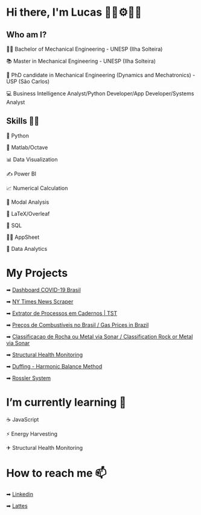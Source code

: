 # Hi there, I'm Lucas 👋🔧⚙👨‍💻


## Who am I?

👨‍🎓 Bachelor of Mechanical Engineering - UNESP (Ilha Solteira)

📚 Master in Mechanical Engineering - UNESP (Ilha Solteira)

🤖 PhD candidate in Mechanical Engineering (Dynamics and Mechatronics) - USP (São Carlos)

💻 Business Intelligence Analyst/Python Developer/App Developer/Systems Analyst

## Skills 👨‍💻

🐍 Python

📝 Matlab/Octave

📊 Data Visualization

✍ Power BI

📈 Numerical Calculation

🔨 Modal Analysis

🍃 LaTeX/Overleaf

📄 SQL

🧑‍💻 AppSheet

🎲 Data Analytics

# My Projects

➡ [Dashboard COVID-19 Brasil](https://github.com/lucaszanov/dashboard-covid-19)

➡ [NY Times News Scraper](https://github.com/lucaszanov/rpa-project-nytimes)

➡ [Extrator de Processos em Cadernos | TST](https://github.com/lucaszanov/ExtratorCadernosProcessosTST)

➡ [Preços de Combustíveis no Brasil / Gas Prices in Brazil](https://github.com/lucaszanov/Precos-de-Combustiveis-no-Brasil-Gas-Prices-in-Brazil)

➡ [Classificacao de Rocha ou Metal via Sonar / Classification Rock or Metal via Sonar](https://github.com/lucaszanov/Classificacao-de-Rocha-ou-Metal-via-Sonar-Classification--Rock-or-Metal--via-Sonar)

➡ [Structural Health Monitoring](https://github.com/lucaszanov/Structural-Health-Monitoring)

➡ [Duffing - Harmonic Balance Method](https://github.com/lucaszanov/Duffing-Harmonic-Balance-Method)

➡ [Rossler System](https://github.com/lucaszanov/Rossler-system)


# I’m currently learning 🌱

☕ JavaScript

⚡ Energy Harvesting

✈ Structural Health Monitoring


# How to reach me 📫 

➡ [Linkedin](https://www.linkedin.com/in/lucas-zanovello-tahara-628a31102/)

➡ [Lattes](http://lattes.cnpq.br/2694652066032197)

